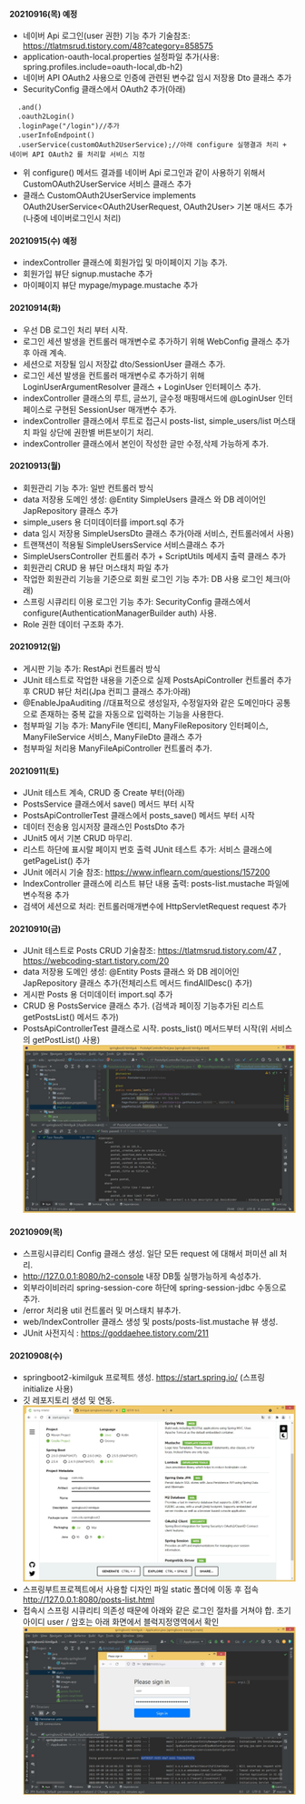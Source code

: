 #### 20210916(목) 예정
- 네이버 Api 로그인(user 권한) 기능 추가 기술참조: https://tlatmsrud.tistory.com/48?category=858575
- application-oauth-local.properties 설정파일 추가(사용: spring.profiles.include=oauth-local,db-h2)
- 네이버 API OAuth2 사용으로 인증에 관련된 변수값 임시 저장용 Dto 클래스 추가
- SecurityConfig 클래스에서 OAuth2 추가(아래)
```properties
  .and()
  .oauth2Login()
  .loginPage("/login")//추가
  .userInfoEndpoint()
  .userService(customOAuth2UserService);//아래 configure 실행결과 처리 + 네이버 API OAuth2 를 처리할 서비스 지정
```
- 위 configure() 메서드 결과를 네이버 Api 로그인과 같이 사용하기 위해서 CustomOAuth2UserService 서비스 클래스 추가
- 클래스 CustomOAuth2UserService implements OAuth2UserService<OAuth2UserRequest, OAuth2User> 기본 매서드 추가(나중에 네이버로그인시 처리)

#### 20210915(수) 예정
- indexController 클래스에 회원가입 및 마이페이지 기능 추가.
- 회원가입 뷰단 signup.mustache 추가
- 마이페이지 뷰단 mypage/mypage.mustache 추가

#### 20210914(화)
- 우선 DB 로그인 처리 부터 시작. 
- 로그인 세션 발생을 컨트롤러 매개변수로 추가하기 위해 WebConfig 클래스 추가 후 아래 계속.
- 세션으로 저장될 임시 저장값 dto/SessionUser 클래스 추가.
- 로그인 세션 발생을 컨트롤러 매개변수로 추가하기 위해 LoginUserArgumentResolver 클래스 + LoginUser 인터페이스 추가.
- indexController 클래스의 루트, 글쓰기, 글수정 매핑매서드에 @LoginUser 인터페이스로 구현된 SessionUser 매개변수 추가.
- indexController 클래스에서 루트로 접근시 posts-list, simple_users/list 머스태치 파일 상단에 권한별 버튼보이기 처리.
- indexController 클래스에서 본인이 작성한 글만 수정,삭제 가능하게 추가.

#### 20210913(월)
- 회원관리 기능 추가: 일반 컨트롤러 방식
- data 저장용 도메인 생성: @Entity SimpleUsers 클래스 와 DB 레이어인 JapRepository 클래스 추가
- simple_users 용 더미데이터를 import.sql 추가
- data 임시 저장용 SimpleUsersDto 클래스 추가(아래 서비스, 컨트롤러에서 사용)
- 트랜잭션이 적용될 SimpleUsersService 서비스클래스 추가
- SimpleUsersController 컨트롤러 추가 + ScriptUtils 메세지 출력 클래스 추가
- 회원관리 CRUD 용 뷰단 머스태치 파일 추가
- 작업한 회원관리 기능을 기준으로 회원 로그인 기능 추가: DB 사용 로그인 체크(아래)
- 스프링 시큐리티 이용 로그인 기능 추가: SecurityConfig 클래스에서 configure(AuthenticationManagerBuilder auth) 사용.
- Role 권한 데이터 구조화 추가.

#### 20210912(일)
- 게시판 기능 추가: RestApi 컨트롤러 방식
- JUnit 테스트로 작업한 내용을 기준으로 실제 PostsApiController 컨트롤러 추가 후 CRUD 뷰단 처리(Jpa 컨피그 클래스 추가:아래)
- @EnableJpaAuditing //대표적으로 생성일자, 수정일자와 같은 도메인마다 공통으로 존재하는 중복 값을 자동으로 입력하는 기능을 사용한다.
- 첨부파일 기능 추가: ManyFile 엔티티, ManyFileRepository 인터페이스, ManyFileService 서비스, ManyFileDto 클래스 추가
- 첨부파일 처리용 ManyFileApiController 컨트롤러 추가.

#### 20210911(토)
- JUnit 테스트 계속, CRUD 중 Create 부터(아래)
- PostsService 클래스에서 save() 메서드 부터 시작
- PostsApiControllerTest 클래스에서 posts_save() 메서드 부터 시작
- 데이터 전송용 임시저장 클래스인 PostsDto 추가
- JUnit5 에서 기본 CRUD 마무리.
- 리스트 하단에 표시랄 페이지 번호 출력 JUnit 테스트 추가: 서비스 클래스에 getPageList() 추가
- JUnit 에러시 기술 참조: https://www.inflearn.com/questions/157200
- IndexController 클래스에 리스트 뷰단 내용 출력: posts-list.mustache 파일에 변수적용 추가
- 검색어 세션으로 처리: 컨트롤러매개변수에 HttpServletRequest request 추가

#### 20210910(금)
- JUnit 테스트로 Posts CRUD 기술참조: https://tlatmsrud.tistory.com/47 , https://webcoding-start.tistory.com/20
- data 저장용 도메인 생성: @Entity Posts 클래스 와 DB 레이어인 JapRepository 클래스 추가(전체리스트 메서드 findAllDesc() 추가)
- 게시판 Posts 용 더미데이터 import.sql 추가
- CRUD 용 PostsService 클래스 추가. (검색과 페이징 기능추가된 리스트 getPostsList() 메서드 추가)
- PostsApiControllerTest 클래스로 시작. posts_list() 메서드부터 시작(위 서비스의 getPostList() 사용)
  ![ex_screenshot](./README/springboot2-02.jpg)

#### 20210909(목)
- 스프링시큐리티 Config 클래스 생성. 일단 모든 request 에 대해서 퍼미션 all 처리.
- http://127.0.0.1:8080/h2-console 내장 DB툴 실행가능하게 속성추가.
- 외부라이비러리 spring-session-core 하단에 spring-session-jdbc 수동으로 추가.
- /error 처리용 util 컨트롤러 및 머스태치 뷰추가.
- web/IndexController 클래스 생성 및 posts/posts-list.mustache 뷰 생성.
- JUnit 사전지식 : https://goddaehee.tistory.com/211

#### 20210908(수)
- springboot2-kimilguk 프로젝트 생성. https://start.spring.io/ (스프링 initialize 사용)
- 깃 레포지토리 생성 및 연동.
  ![ex_screenshot](./README/springboot2-kimilguk.jpg)
- 스프링부트프로젝트에서 사용할 디자인 파일 static 폴더에 이동 후 접속 http://127.0.0.1:8080/posts-list.html
- 접속시 스프링 시큐리티 의존성 때문에 아래와 같은 로그인 절차를 거쳐야 합. 초기 아이디 user / 암호는 아래 화면에서 블럭지정영역에서 확인
  ![ex_screenshot](./README/springboot2-01.jpg)